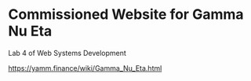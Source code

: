 # Commissioned Website for Gamma Nu Eta

Lab 4 of Web Systems Development



https://yamm.finance/wiki/Gamma_Nu_Eta.html
